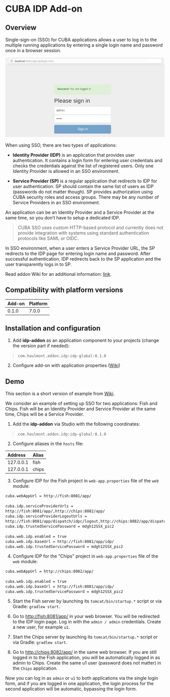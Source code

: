# CUBA IDP Add-on

## Overview

Single-sign-on (SSO) for CUBA applications allows a user to log in to the multiple 
running applications by entering a single login name and password once 
in a browser session.

![IDP Login Form](./img/idp_login_form.png)

When using SSO, there are two types of applications:

- **Identity Provider (IDP)** is an application that provides user authentication. 
It contains a login form for entering user credentials and checks the credentials 
against the list of registered users. Only one Identity Provider is allowed in 
an SSO environment.

- **Service Provider (SP)** is a regular application that redirects to IDP for 
user authentication. SP should contain the same list of users as IDP 
(passwords do not matter though). SP provides authorization using CUBA 
security roles and access groups. There may be any number of Service Providers in 
an SSO environment.

An application can be an Identity Provider and a Service Provider at the same time,
so you don’t have to setup a dedicated IDP.

> CUBA SSO uses custom HTTP-based protocol and currently does not provide 
integration with systems using standard authentication protocols like SAML or OIDC.

In SSO environment, when a user enters a Service Provider URL, the SP redirects 
to the IDP page for entering login name and password. After successful 
authentication, IDP redirects back to the SP application and the user 
transparently logs in to SP.

Read addon Wiki for an additional information: [link](https://github.com/cuba-platform/idp-addon/wiki).


## Compatibility with platform versions

| Add-on        | Platform      |
|:------------- |:------------- |
| 0.1.0         | 7.0.0         |

## Installation and configuration

1. Add **idp-addon** as an application component to your projects 
(change the version part if needed):

> `com.haulmont.addon.idp:idp-global:0.1.0`

2. Configure add-on with application properties 
([Wiki](https://github.com/cuba-platform/idp-addon/wiki#identity-provider-sso-setup))

## Demo

This section is a short version of example from
[Wiki](https://github.com/cuba-platform/idp-addon/wiki/Single-Sign-On-Example).

We consider an example of setting up SSO for two applications: 
Fish and Chips. Fish will be an Identity Provider and Service Provider 
at the same time, Chips will be a Service Provider.

1. Add the **idp-addon** via Studio with the following coordinates:

> `com.haulmont.addon.idp:idp-global:0.1.0`

2. Configure aliases in the `hosts` file:

| Address       | Alias         |
|:------------- |:------------- |
| 127.0.0.1     | fish          |
| 127.0.0.1     | chips         |

3. Configure IDP for the Fish project in `web-app.properties` file of the `web` 
module:

```
cuba.webAppUrl = http://fish:8081/app/

cuba.idp.serviceProviderUrls = http://fish:8081/app/,http://chips:8082/app/
cuba.idp.serviceProviderLogoutUrls = http://fish:8081/app/dispatch/idpc/logout,http://chips:8082/app/dispatch/idpc/logout
cuba.idp.trustedServicePassword = mdgh12SSX_pic2

cuba.web.idp.enabled = true
cuba.web.idp.baseUrl = http://fish:8081/app/idp/
cuba.web.idp.trustedServicePassword = mdgh12SSX_pic2
```

4. Configure IDP for the "Chips" project in `web-app.properties` file of the `web` 
module:

```
cuba.webAppUrl = http://chips:8082/app/

cuba.web.idp.enabled = true
cuba.web.idp.baseUrl = http://fish:8081/app/idp/
cuba.web.idp.trustedServicePassword = mdgh12SSX_pic2
```

5. Start the Fish server by launching its `tomcat/bin/startup.*` script or
via Gradle: `gradlew start`.

6. Go to [http://fish:8081/app/](http://fish:8081/app/) in your web browser. 
You will be redirected to the IDP login page. Log in with the `admin / admin` 
credentials. Create a new user, for example `u1`.

7. Start the Chips server by launching its `tomcat/bin/startup.*` script or
via Gradle: `gradlew start`.

8. Go to [http://chips:8082/app/](http://chips:8082/app/) in the same web browser. 
If you are still logged in to the Fish application, you will be automatically 
logged in as admin to Chips. Create the same u1 user (password does not matter) 
in the `Chips` application.

Now you can log in as `admin` or `u1` to both applications via the single login form,
and if you are logged in one application, the login process for the second 
application will be automatic, bypassing the login form.
